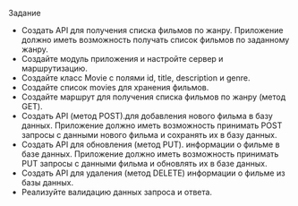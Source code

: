 Задание 
- Создать API для получения списка фильмов по жанру. Приложение должно иметь возможность получать список фильмов по заданному жанру.
- Создайте модуль приложения и настройте сервер и маршрутизацию.
- Создайте класс Movie с полями id, title, description и genre.
- Создайте список movies для хранения фильмов.
- Создайте маршрут для получения списка фильмов по жанру (метод GET).
- Cоздать API  (метод POST).для добавления нового фильма в базу данных. Приложение должно иметь возможность принимать POST запросы с данными нового фильма и сохранять их в базу данных.
- Создать API для обновления (метод PUT). информации о фильме  в базе данных. Приложение должно иметь возможность принимать PUT запросы с данными фильма и обновлять их в базе данных.
- Создать API для удаления (метод DELETE) информации о фильме  из базы данных.
- Реализуйте валидацию данных запроса и ответа.






